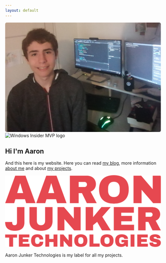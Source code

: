 ```yaml
---
layout: default
---
```


<img style="border-radius: 5px;" alt="Picture of myself sitting in front of a PC" src="/images/profile_large.jpg" />

<img alt="Windows Insider MVP logo" src="https://user-images.githubusercontent.com/58633848/215269154-26657d61-4bc8-4d14-be9d-3299f63afdbe.png" width="15%" />

## Hi I'm Aaron

And this here is my website. Here you can read [my blog](/blog), more information [about me](/about) and about [my projects](/projects).

<img style="border-radius: 5px;" src="/images/logo_large.png" />

Aaron Junker Technologies is my label for all my projects.
